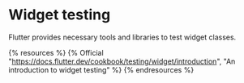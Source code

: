 # Widget testing

Flutter provides necessary tools and libraries to test widget classes.

{% resources %}
  {% Official "https://docs.flutter.dev/cookbook/testing/widget/introduction", "An introduction to widget testing" %}
{% endresources %}
